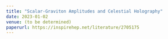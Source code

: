 ```yaml
---
title: "Scalar-Graviton Amplitudes and Celestial Holography"
date: 2023-01-02
venue: (to be determined)
paperurl: https://inspirehep.net/literature/2705175
---
```

